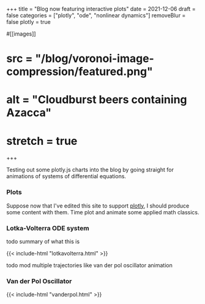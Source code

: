 +++
title = "Blog now featuring interactive plots"
date = 2021-12-06
draft = false
categories = ["plotly", "ode", "nonlinear dynamics"]
removeBlur = false
plotly = true

#[[images]]
# src = "/blog/voronoi-image-compression/featured.png"
# alt = "Cloudburst beers containing Azacca"
# stretch = true
+++

Testing out some plotly.js charts into the blog by going straight for animations of systems of differential equations.

<!--more-->

### Plots

Suppose now that I've edited this site to support [plotly](https://plotly.com/javascript/), I should produce some content with them.  Time plot and animate some applied math classics.

### Lotka-Volterra ODE system

todo summary of what this is

{{< include-html "lotkavolterra.html" >}}

todo mod multiple trajectories like van der pol oscillator animation

### Van der Pol Oscillator


{{< include-html "vanderpol.html" >}}





